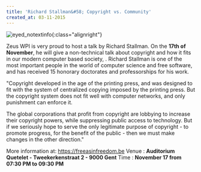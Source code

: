 ```yaml
---
title: 'Richard Stallman&#58; Copyright vs. Community'
created_at: 03-11-2015
---
```


![eyed_notextinfo](https://zeus.ugent.be/wp-content/uploads/2015/11/eyed_notextinfo-212x300.jpg){:class="alignright"}

Zeus WPI is very proud to host a talk by Richard Stallman. On the **17th of November**, he will give a non-technical talk about copyright and how it fits in our modern computer based society, . Richard Stallman is one of the most important people in the world of computer science and free software, and has received 15 honorary doctorates and professorships for his work.

"Copyright developed in the age of the printing press, and was designed to fit with the system of centralized copying imposed by the printing press. But the copyright system does not fit well with computer networks, and only punishment can enforce it.

The global corporations that profit from copyright are lobbying to increase their copyright powers, while suppressing public access to technology. But if we seriously hope to serve the only legitimate purpose of copyright - to promote progress, for the benefit of the public - then we must make changes in the other direction."

More information at: <https://freeasinfreedom.be> Venue : **Auditorium Quetelet - Tweekerkenstraat 2 - 9000 Gent** Time : **November 17 from 07:30 PM to 09:30 PM**
